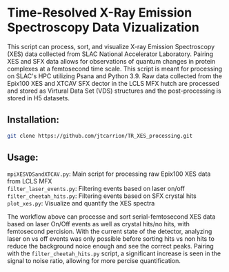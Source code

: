 # Time-Resolved X-Ray Emission Spectroscopy Data Vizualization
This script can process, sort, and visualize X-ray Emission Spectroscopy (XES) data collected from SLAC National Accelerator Laboratory. Pairing XES and SFX data allows for observations of quantum changes in protein complexes at a femtosecond time scale. This script is meant for processing on SLAC's HPC utilizing Psana and Python 3.9. Raw data collected from the Epix100 XES and XTCAV SFX dector in the LCLS MFX hutch are processed and stored as Virtural Data Set (VDS) structures and the post-processing is stored in H5 datasets. 

## Installation:
```sh
git clone https://github.com/jtcarrion/TR_XES_processing.git
```

## Usage:
`mpiXESVDSandXTCAV.py`: Main script for processing raw Epix100 XES data from LCLS MFX   
`filter_laser_events.py`: Filtering events based on laser on/off  
`filter_cheetah_hits.py`: Filtering events based on SFX crystal hits  
`plot_xes.py`: Visualize and quantify the XES spectra 

The workflow above can processe and sort serial-femtosecond XES data based on laser On/Off events as well as crystal hits/no hits, with femtosecond percision. With the current state of the detector, analyzing laser on vs off events was only possible before sorting hits vs non hits to reduce the background noice enough and see the correct peaks. Pairing with the `filter_cheetah_hits.py` script, a significant increase is seen in the signal to noise ratio, allowing for more percise quantification. 
